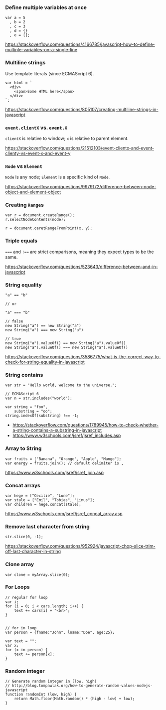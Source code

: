 ### Define multiple variables at once

```
var a = 5
  , b = 2
  , c = 3
  , d = {}
  , e = [];
```

https://stackoverflow.com/questions/4166785/javascript-how-to-define-multiple-variables-on-a-single-line


### Multiline strings

Use template literals (since ECMAScript 6).

```
var html = `
  <div>
    <span>Some HTML here</span>
  </div>
`;
```

https://stackoverflow.com/questions/805107/creating-multiline-strings-in-javascript


### `event.clientX` vs. `event.X`

`clientX` is relative to window; `x` is relative to parent element.

https://stackoverflow.com/questions/21512103/event-clientx-and-event-clienty-vs-event-x-and-event-y


### `Node` vs `Element`

`Node` is any node; `Element` is a specific kind of `Node`.

https://stackoverflow.com/questions/9979172/difference-between-node-object-and-element-object


### Creating `Range`s

```
var r = document.createRange();
r.selectNodeContents(node);

r = document.caretRangeFromPoint(x, y);
```


### Triple equals

`===` and `!==` are strict comparisons, meaning they expect types to be the same.

https://stackoverflow.com/questions/523643/difference-between-and-in-javascript


### String equality

```
"a" == "b"

// or

"a" === "b"

// false
new String("a") == new String("a")
new String("a") === new String("a")

// true
new String("a").valueOf() == new String("a").valueOf()
new String("a").valueOf() === new String("a").valueOf()
```

https://stackoverflow.com/questions/3586775/what-is-the-correct-way-to-check-for-string-equality-in-javascript


### String contains

```
var str = "Hello world, welcome to the universe.";

// ECMAScript 6
var n = str.includes("world");

var string = "foo",
    substring = "oo";
string.indexOf(substring) !== -1;
```

* https://stackoverflow.com/questions/1789945/how-to-check-whether-a-string-contains-a-substring-in-javascript
* https://www.w3schools.com/jsref/jsref_includes.asp


### Array to String

```
var fruits = ["Banana", "Orange", "Apple", "Mango"];
var energy = fruits.join(); // default delimiter is ,
```
https://www.w3schools.com/jsref/jsref_join.asp


### Concat arrays

```
var hege = ["Cecilie", "Lone"];
var stale = ["Emil", "Tobias", "Linus"];
var children = hege.concat(stale);
```
https://www.w3schools.com/jsref/jsref_concat_array.asp


### Remove last character from string

```
str.slice(0, -1);
```

https://stackoverflow.com/questions/952924/javascript-chop-slice-trim-off-last-character-in-string


### Clone array

```
var clone = myArray.slice(0);
```


### For Loops

```
// regular for loop
var i;
for (i = 0; i < cars.length; i++) {
    text += cars[i] + "<br>";
}


// for in loop
var person = {fname:"John", lname:"Doe", age:25};

var text = "";
var x;
for (x in person) {
    text += person[x];
}
```


### Random integer

```
// Generate random integer in [low, high)
// http://blog.tompawlak.org/how-to-generate-random-values-nodejs-javascript
function randomInt (low, high) {
    return Math.floor(Math.random() * (high - low) + low);
}
```